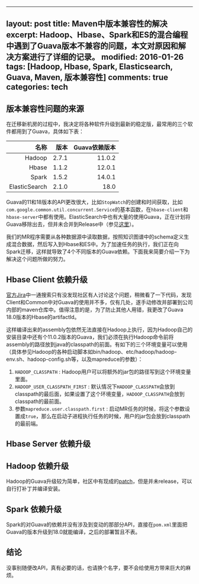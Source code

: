 --------
layout: post
title: Maven中版本兼容性的解决
excerpt: Hadoop、Hbase、Spark和ES的混合编程中遇到了Guava版本不兼容的问题，本文对原因和解决方案进行了详细的记录。
modified: 2016-01-26
tags: [Hadoop, Hbase, Spark, Elasticsearch, Guava, Maven, 版本兼容性]
comments: true
categories: tech
--------

## 版本兼容性问题的来源
在迁移新机房的过程中，我决定将各种软件升级到最新的稳定版，最常用的三个软件都用到了Guava，具体如下表：

| 名称  | 版本  | Guava依赖版本 |
|------------:|---------------:| -------------:|
| Hadoop | 2.7.1 | 11.0.2 |
| Hbase | 1.1.2  | 12.0.1 |
| Spark | 1.5.2 | 14.0.1 |
| ElasticSearch | 2.1.0        | 18.0 |

Guava的11和18版本的API更改很大，比如`StopWatch`的创建和时间获取，比如`com.google.common.util.concurrent.Service`的基本函数，在`hbase-client`和`hbase-server`中都有使用。ElasticSearch中也有大量的使用Guava，正在计划将Guava移除出去，但并未合并到Release中（参见[这里](https://github.com/elastic/elasticsearch/issues/13224)）。

我们的MR程序需要从各种数据源中读取数据，按照知识图谱中的schema定义生成混合数据，然后写入到Hbase和ES中。为了加速任务的执行，我们正在向Spark迁移，这样就导致了4个不同版本的Guava依赖。下面我来简要介绍一下为解决这个问题所做的努力。

## Hbase Client 依赖升级
[官方Jira](https://issues.apache.org/jira/browse/)中一通搜索只有没发现社区有人讨论这个问题，稍微看了一下代码，发现Client和Common中对Guava的使用并不多，仅有几处，遂手动修改并部署到公司内部的maven仓库中。值得注意的是，为了防止其他人用错，我更改了Guava 18.0版本的Hbase的artifactId。

这样编译出来的assembly包依然无法直接在Hadoop上执行，因为Hadoop自己的安装目录中还有个11.0.2版本的Guava，我们必须在执行Hadoop命令前将assembly的路径放到java的classpath的前面。有如下的三个环境变量可以使用（具体参见Hadoop的各种启动脚本如bin/hadoop、etc/hadoop/hadoop-env.sh、hadoop-config.sh等，以及mapreduce的参数）：

1. `HADOOP_CLASSPATH` : Hadoop用户可以将额外的jar包的路径写到这个环境变量里面。
2. `HADOOP_USER_CLASSPATH_FIRST` : 默认情况下`HADOOP_CLASSPATH`会放到classpath的最后面，如果设置了这个环境变量，`HADOOP_CLASSPATH`会放到classpath的最前面。
3. 参数`mapreduce.user.classpath.first` : 启动MR任务的时候，将这个参数设置成`true`，那么在启动子进程执行任务的时候，用户的jar包会放到classpath的最前端。

## Hbase Server 依赖升级

## Hadoop 依赖升级
Hadoop的Guava升级较为简单，社区中有现成的[patch](https://issues.apache.org/jira/browse/HADOOP-10101)，但是并未release，可以自行打补丁并编译安装。

## Spark 依赖升级
Spark的对Guava的依赖并没有涉及到变动的那部分API，直接在`pom.xml`里面把Guava的版本升级到18.0就能编译，之后的部署暂且不表。

## 结论
没事别随便改API，真有必要的话，也请换个名字，要不会给使用方带来巨大的麻烦。
